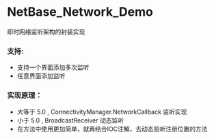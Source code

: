# NetBase_Network_Demo

即时网络监听架构的封装实现

### 支持:

- 支持一个界面添加多次监听
- 任意界面添加监听

### 实现原理：

- 大等于 5.0 , ConnectivityManager.NetworkCallback 监听实现
- 小于 5.0 , BroadcastReceiver 动态监听
- 在方法中使用更加简单，就再结合IOC注解，去动态监听注册位置的方法


